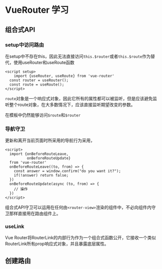 # VueRouter 学习

## 组合式API

### setup中访问路由

在setup中不存在this，因此无法直接访问`this.$router`或者`this.$route`作为替代，使用useRouter和useRoute函数

```vue
<script setup>
	import {useRouter, useRoute} from 'vue-router'
  const router = useRouter();
  const route = useRoute();
</script>
```

`route`对象是一个响应式对象，因此它所有的属性都可以被监听，但是应该避免监听整个route对象，在大多数情况下，应该直接监听期望改变的参数。

在模板中仍然能够访问`$route`和`$router`

### 导航守卫

更新和离开当前页面时所采用的导航行为采用，

```vue
<script>
  import {onBeforeRouteLeave, 
          onBeforeRouteUpdate} 
  from 'vue-router'
  onBeforeRouteLeave((to, from) => {
    const answer = window.confirm("do you want it?");
    if(!answer) return false;
  })
  onBeforeRouteUpdate(async (to, from) => {
    // 操作
  })
</script>
```

组合式API守卫可以运用在任何由`<router-view>`渲染的组件中，不必向组件内守卫那样直接用在路由组件上。

### useLink

Vue Router将RouterLink的内部行为作为一个组合式函数公开，它接收一个类似RouterLink所有prop响应式对象，并且暴露底层属性。

## 创建路由

